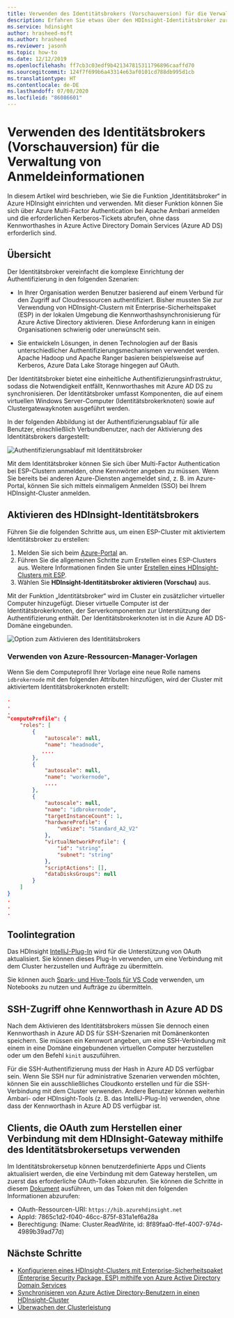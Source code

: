 ```yaml
---
title: Verwenden des Identitätsbrokers (Vorschauversion) für die Verwaltung von Anmeldeinformationen – Azure HDInsight
description: Erfahren Sie etwas über den HDInsight-Identitätsbroker zur Vereinfachung der Authentifizierung für in Domänen eingebundene Apache Hadoop-Cluster.
ms.service: hdinsight
author: hrasheed-msft
ms.author: hrasheed
ms.reviewer: jasonh
ms.topic: how-to
ms.date: 12/12/2019
ms.openlocfilehash: ff7cb3c03edf9b421347815311796896caaffd70
ms.sourcegitcommit: 124f7f699b6a43314e63af0101cd788db995d1cb
ms.translationtype: HT
ms.contentlocale: de-DE
ms.lasthandoff: 07/08/2020
ms.locfileid: "86086601"
---
```

# <a name="use-id-broker-preview-for-credential-management"></a>Verwenden des Identitätsbrokers (Vorschauversion) für die Verwaltung von Anmeldeinformationen

In diesem Artikel wird beschrieben, wie Sie die Funktion „Identitätsbroker“ in Azure HDInsight einrichten und verwenden. Mit dieser Funktion können Sie sich über Azure Multi-Factor Authentication bei Apache Ambari anmelden und die erforderlichen Kerberos-Tickets abrufen, ohne dass Kennworthashes in Azure Active Directory Domain Services (Azure AD DS) erforderlich sind.

## <a name="overview"></a>Übersicht

Der Identitätsbroker vereinfacht die komplexe Einrichtung der Authentifizierung in den folgenden Szenarien:

* In Ihrer Organisation werden Benutzer basierend auf einem Verbund für den Zugriff auf Cloudressourcen authentifiziert. Bisher mussten Sie zur Verwendung von HDInsight-Clustern mit Enterprise-Sicherheitspaket (ESP) in der lokalen Umgebung die Kennworthashsynchronisierung für Azure Active Directory aktivieren. Diese Anforderung kann in einigen Organisationen schwierig oder unerwünscht sein.

* Sie entwickeln Lösungen, in denen Technologien auf der Basis unterschiedlicher Authentifizierungsmechanismen verwendet werden. Apache Hadoop und Apache Ranger basieren beispielsweise auf Kerberos, Azure Data Lake Storage hingegen auf OAuth.

Der Identitätsbroker bietet eine einheitliche Authentifizierungsinfrastruktur, sodass die Notwendigkeit entfällt, Kennworthashes mit Azure AD DS zu synchronisieren. Der Identitätsbroker umfasst Komponenten, die auf einem virtuellen Windows Server-Computer (Identitätsbrokerknoten) sowie auf Clustergatewayknoten ausgeführt werden. 

In der folgenden Abbildung ist der Authentifizierungsablauf für alle Benutzer, einschließlich Verbundbenutzer, nach der Aktivierung des Identitätsbrokers dargestellt:

![Authentifizierungsablauf mit Identitätsbroker](./media/identity-broker/identity-broker-architecture.png)

Mit dem Identitätsbroker können Sie sich über Multi-Factor Authentication bei ESP-Clustern anmelden, ohne Kennwörter angeben zu müssen. Wenn Sie bereits bei anderen Azure-Diensten angemeldet sind, z. B. im Azure-Portal, können Sie sich mittels einmaligem Anmelden (SSO) bei Ihrem HDInsight-Cluster anmelden.

## <a name="enable-hdinsight-id-broker"></a>Aktivieren des HDInsight-Identitätsbrokers

Führen Sie die folgenden Schritte aus, um einen ESP-Cluster mit aktiviertem Identitätsbroker zu erstellen:

1. Melden Sie sich beim [Azure-Portal](https://portal.azure.com) an.
1. Führen Sie die allgemeinen Schritte zum Erstellen eines ESP-Clusters aus. Weitere Informationen finden Sie unter [Erstellen eines HDInsight-Clusters mit ESP](apache-domain-joined-configure-using-azure-adds.md#create-an-hdinsight-cluster-with-esp).
1. Wählen Sie **HDInsight-Identitätsbroker aktivieren (Vorschau)** aus.

Mit der Funktion „Identitätsbroker“ wird im Cluster ein zusätzlicher virtueller Computer hinzugefügt. Dieser virtuelle Computer ist der Identitätsbrokerknoten, der Serverkomponenten zur Unterstützung der Authentifizierung enthält. Der Identitätsbrokerknoten ist in die Azure AD DS-Domäne eingebunden.

![Option zum Aktivieren des Identitätsbrokers](./media/identity-broker/identity-broker-enable.png)

### <a name="using-azure-resource-manager-templates"></a>Verwenden von Azure-Ressourcen-Manager-Vorlagen
Wenn Sie dem Computeprofil Ihrer Vorlage eine neue Rolle namens `idbrokernode` mit den folgenden Attributen hinzufügen, wird der Cluster mit aktiviertem Identitätsbrokerknoten erstellt:

```json
.
.
.
"computeProfile": {
    "roles": [
        {
            "autoscale": null,
            "name": "headnode",
           ....
        },
        {
            "autoscale": null,
            "name": "workernode",
            ....
        },
        {
            "autoscale": null,
            "name": "idbrokernode",
            "targetInstanceCount": 1,
            "hardwareProfile": {
                "vmSize": "Standard_A2_V2"
            },
            "virtualNetworkProfile": {
                "id": "string",
                "subnet": "string"
            },
            "scriptActions": [],
            "dataDisksGroups": null
        }
    ]
}
.
.
.
```

## <a name="tool-integration"></a>Toolintegration

Das HDInsight [IntelliJ-Plug-In](https://docs.microsoft.com/azure/hdinsight/spark/apache-spark-intellij-tool-plugin#integrate-with-hdinsight-identity-broker-hib) wird für die Unterstützung von OAuth aktualisiert. Sie können dieses Plug-In verwenden, um eine Verbindung mit dem Cluster herzustellen und Aufträge zu übermitteln.

Sie können auch [Spark- und Hive-Tools für VS Code](https://docs.microsoft.com/azure/hdinsight/hdinsight-for-vscode) verwenden, um Notebooks zu nutzen und Aufträge zu übermitteln.

## <a name="ssh-access-without-a-password-hash-in-azure-ad-ds"></a>SSH-Zugriff ohne Kennworthash in Azure AD DS

Nach dem Aktivieren des Identitätsbrokers müssen Sie dennoch einen Kennworthash in Azure AD DS für SSH-Szenarien mit Domänenkonten speichern. Sie müssen ein Kennwort angeben, um eine SSH-Verbindung mit einem in eine Domäne eingebundenen virtuellen Computer herzustellen oder um den Befehl `kinit` auszuführen. 

Für die SSH-Authentifizierung muss der Hash in Azure AD DS verfügbar sein. Wenn Sie SSH nur für administrative Szenarien verwenden möchten, können Sie ein ausschließliches Cloudkonto erstellen und für die SSH-Verbindung mit dem Cluster verwenden. Andere Benutzer können weiterhin Ambari- oder HDInsight-Tools (z. B. das IntelliJ-Plug-In) verwenden, ohne dass der Kennworthash in Azure AD DS verfügbar ist.

## <a name="clients-using-oauth-to-connect-to-hdinsight-gateway-with-id-broker-setup"></a>Clients, die OAuth zum Herstellen einer Verbindung mit dem HDInsight-Gateway mithilfe des Identitätsbrokersetups verwenden

Im Identitätsbrokersetup können benutzerdefinierte Apps und Clients aktualisiert werden, die eine Verbindung mit dem Gateway herstellen, um zuerst das erforderliche OAuth-Token abzurufen. Sie können die Schritte in diesem [Dokument](https://docs.microsoft.com/azure/storage/common/storage-auth-aad-app) ausführen, um das Token mit den folgenden Informationen abzurufen:

*   OAuth-Ressourcen-URI: `https://hib.azurehdinsight.net` 
* AppId: 7865c1d2-f040-46cc-875f-831a1ef6a28a
*   Berechtigung: (Name: Cluster.ReadWrite, id: 8f89faa0-ffef-4007-974d-4989b39ad77d)

## <a name="next-steps"></a>Nächste Schritte

* [Konfigurieren eines HDInsight-Clusters mit Enterprise-Sicherheitspaket (Enterprise Security Package, ESP) mithilfe von Azure Active Directory Domain Services](apache-domain-joined-configure-using-azure-adds.md)
* [Synchronisieren von Azure Active Directory-Benutzern in einen HDInsight-Cluster](../hdinsight-sync-aad-users-to-cluster.md)
* [Überwachen der Clusterleistung](../hdinsight-key-scenarios-to-monitor.md)
